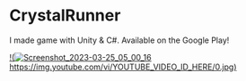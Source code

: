 # CrystalRunner
I made game with Unity &amp; C#. Available on the Google Play!

[!(![Screenshot_2023-03-25_05_00_16](https://user-images.githubusercontent.com/91792539/227680143-64734142-061f-414c-9315-a5b43b22324d.png)
https://img.youtube.com/vi/YOUTUBE_VIDEO_ID_HERE/0.jpg)](https://www.youtube.com/watch?v=aJgEMZ3B10M)

